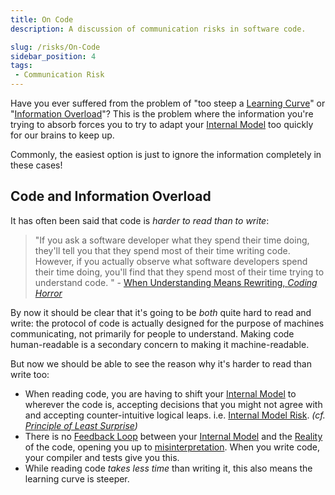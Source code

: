 ```yaml
---
title: On Code
description: A discussion of communication risks in software code.  

slug: /risks/On-Code
sidebar_position: 4
tags:
 - Communication Risk
---
```


Have you ever suffered from the problem of "too steep a [Learning Curve](https://en.wikipedia.org/wiki/Learning_curve)" or "[Information Overload](https://en.wikipedia.org/wiki/Information_overload)"?   This is the problem where the information you're trying to absorb forces you to try to adapt your [Internal Model](/tags/Internal-Model) too quickly for our brains to keep up.  

Commonly, the easiest option is just to ignore the information completely in these cases!

## Code and Information Overload

It has often been said that code is _harder to read than to write_:  

> "If you ask a software developer what they spend their time doing, they'll tell you that they spend most of their time writing code.  However, if you actually observe what software developers spend their time doing, you'll find that they spend most of their time trying to understand code. " -  [When Understanding Means Rewriting, _Coding Horror_](https://blog.codinghorror.com/when-understanding-means-rewriting/)

By now it should be clear that it's going to be _both_ quite hard to read and write:  the protocol of code is actually designed for the purpose of machines communicating, not primarily for people to understand.  Making code human-readable is a secondary concern to making it machine-readable.

But now we should be able to see the reason why it's harder to read than write too: 
 
 - When reading code, you are having to shift your [Internal Model](/tags/Internal-Model) to wherever the code is, accepting decisions that you might not agree with and accepting counter-intuitive logical leaps.  i.e. [Internal Model Risk](/tags/Internal-Model-Risk). _(cf. [Principle of Least Surprise](https://en.wikipedia.org/wiki/Principle_of_least_astonishment))_
 - There is no [Feedback Loop](/tags/Feedback-Loop) between your [Internal Model](/tags/Internal-Model) and the [Reality](/tags/Meeting-Reality) of the code, opening you up to [misinterpretation](/risks/On-Messages#2-misinterpretation).  When you write code, your compiler and tests give you this.
 - While reading code _takes less time_ than writing it, this also means the learning curve is steeper.
